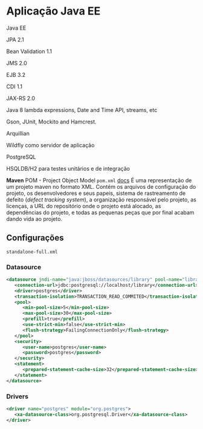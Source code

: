 
# Aplicação Java EE

Java EE

JPA 2.1

Bean Validation 1.1

JMS 2.0

EJB 3.2

CDI 1.1

JAX-RS 2.0

Java 8 lambda expressions, Date and Time API, streams, etc

Gson, JUnit, Mockito and Hamcrest.

Arquillian

Wildfly como servidor de aplicação

PostgreSQL

HSQLDB/H2 para testes unitários e de integração

**Maven**
POM - Project Object Model `pom.xml` [docs](https://maven.apache.org/pom.html)
É uma representação de um projeto maven no formato XML. Contém os arquivos de configuração do projeto, 
os desenvolvedores e seus papeis, sistema de rastreamento de defeito (_defect tracking system_), a 
organização responsável pelo projeto, as licenças, a URL do repositório onde o projeto está alocado, as dependências do projeto,
e todas as pequenas peças que por final acabam dando vida ao projeto.


## Configurações

```standalone-full.xml```

### Datasource

```xml
<datasource jndi-name="java:jboss/datasources/library" pool-name="library-pool" enabled="true" use-java-context="true">
   <connection-url>jdbc:postgresql://localhost/library</connection-url>
   <driver>postgres</driver>
   <transaction-isolation>TRANSACTION_READ_COMMITED</transaction-isolation>
   <pool>
      <min-pool-size>5</min-pool-size>
      <max-pool-size>30</max-pool-size>
      <prefill>true</prefill>
      <use-strict-min>false</use-strict-min>
      <flush-strategy>FailingConnectionOnly</flush-strategy>
   </pool>
   <security>
      <user-name>postgres</user-name>
      <password>postgres</password>
   </security>
   <statement>
      <prepared-statement-cache-size>32</prepared-statement-cache-size>
   </statement>
</datasource>
```

### Drivers

```xml
<driver name="postgres" module="org.postgres">
   <xa-datasource-class>org.postgresql.Driver</xa-datasource-class>
</driver>
```
